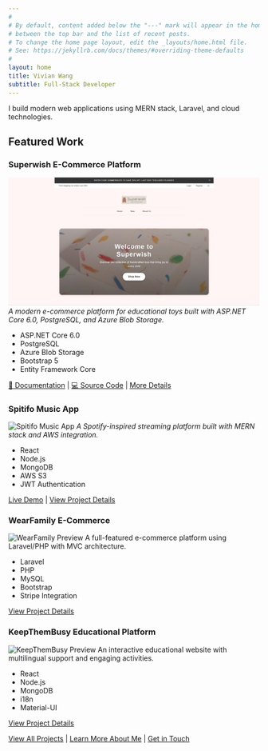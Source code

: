 ```yaml
---
#
# By default, content added below the "---" mark will appear in the home page
# between the top bar and the list of recent posts.
# To change the home page layout, edit the _layouts/home.html file.
# See: https://jekyllrb.com/docs/themes/#overriding-theme-defaults
#
layout: home
title: Vivian Wang
subtitle: Full-Stack Developer
---
```


I build modern web applications using MERN stack, Laravel, and cloud technologies.

## Featured Work

### Superwish E-Commerce Platform
![Superwish E-Commerce Platform](https://raw.githubusercontent.com/xuanwgit/PersonalPortfolioWeb/master/assets/images/superwish-homepage.jpg)
*A modern e-commerce platform for educational toys built with ASP.NET Core 6.0, PostgreSQL, and Azure Blob Storage.*
- ASP.NET Core 6.0
- PostgreSQL
- Azure Blob Storage
- Bootstrap 5
- Entity Framework Core

[📝 Documentation](https://xuanwgit.github.io/Superwish_FSD04_AppDevII_ASP.NET_Project/) | [💻 Source Code](https://github.com/xuanwgit/Superwish_FSD04_AppDevII_ASP.NET_Project) | [More Details](/projects/#superwish)

### Spitifo Music App
![Spitifo Music App](/assets/images/spitifo-preview.jpg)
*A Spotify-inspired streaming platform built with MERN stack and AWS integration.*
- React
- Node.js
- MongoDB
- AWS S3
- JWT Authentication

[Live Demo](https://spitifo.herokuapp.com) | [View Project Details](/projects/#spitifo)

### WearFamily E-Commerce
![WearFamily Preview](/assets/images/wearfamily-preview.jpg)
A full-featured e-commerce platform using Laravel/PHP with MVC architecture.
- Laravel
- PHP
- MySQL
- Bootstrap
- Stripe Integration

[View Project Details](/projects/#wearfamily)

### KeepThemBusy Educational Platform
![KeepThemBusy Preview](/assets/images/keepthembusy-preview.jpg)
An interactive educational website with multilingual support and engaging activities.
- React
- Node.js
- MongoDB
- i18n
- Material-UI

[View Project Details](/projects/#keepthembusy)

[View All Projects](/projects) | [Learn More About Me](/about) | [Get in Touch](/contact)
